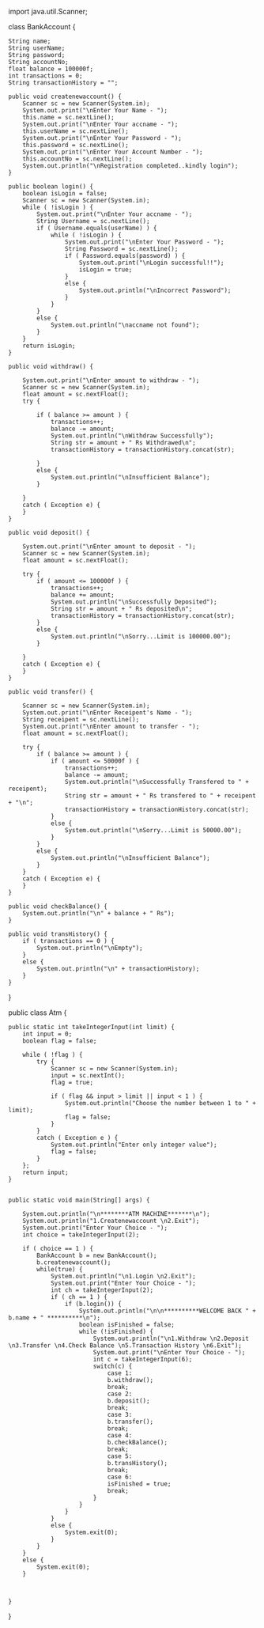 import java.util.Scanner;

class BankAccount {

	String name;
	String userName;
	String password;
	String accountNo;
	float balance = 100000f;
	int transactions = 0;
	String transactionHistory = "";

	public void createnewaccount() {
		Scanner sc = new Scanner(System.in);
		System.out.print("\nEnter Your Name - ");
		this.name = sc.nextLine();
		System.out.print("\nEnter Your accname - ");
		this.userName = sc.nextLine();
		System.out.print("\nEnter Your Password - ");
		this.password = sc.nextLine();
		System.out.print("\nEnter Your Account Number - ");
		this.accountNo = sc.nextLine();
		System.out.println("\nRegistration completed..kindly login");
	}

	public boolean login() {
		boolean isLogin = false;
		Scanner sc = new Scanner(System.in);
		while ( !isLogin ) {
			System.out.print("\nEnter Your accname - ");
			String Username = sc.nextLine();
			if ( Username.equals(userName) ) {
				while ( !isLogin ) {
					System.out.print("\nEnter Your Password - ");
					String Password = sc.nextLine();
					if ( Password.equals(password) ) {
						System.out.print("\nLogin successful!!");
						isLogin = true;
					}
					else {
						System.out.println("\nIncorrect Password");
					}
				}
			}
			else {
				System.out.println("\naccname not found");
			}
		}
		return isLogin;
	}

	public void withdraw() {

		System.out.print("\nEnter amount to withdraw - ");
		Scanner sc = new Scanner(System.in);
		float amount = sc.nextFloat();
		try {

			if ( balance >= amount ) {
				transactions++;
				balance -= amount;
				System.out.println("\nWithdraw Successfully");
				String str = amount + " Rs Withdrawed\n";
				transactionHistory = transactionHistory.concat(str);

			}
			else {
				System.out.println("\nInsufficient Balance");
			}

		}
		catch ( Exception e) {
		}
	}

	public void deposit() {

		System.out.print("\nEnter amount to deposit - ");
		Scanner sc = new Scanner(System.in);
		float amount = sc.nextFloat();

		try {
			if ( amount <= 100000f ) {
				transactions++;
				balance += amount;
				System.out.println("\nSuccessfully Deposited");
				String str = amount + " Rs deposited\n";
				transactionHistory = transactionHistory.concat(str);
			}
			else {
				System.out.println("\nSorry...Limit is 100000.00");
			}

		}
		catch ( Exception e) {
		}
	}

	public void transfer() {

		Scanner sc = new Scanner(System.in);
		System.out.print("\nEnter Receipent's Name - ");
		String receipent = sc.nextLine();
		System.out.print("\nEnter amount to transfer - ");
		float amount = sc.nextFloat();

		try {
			if ( balance >= amount ) {
				if ( amount <= 50000f ) {
					transactions++;
					balance -= amount;
					System.out.println("\nSuccessfully Transfered to " + receipent);
					String str = amount + " Rs transfered to " + receipent + "\n";
					transactionHistory = transactionHistory.concat(str);
				}
				else {
					System.out.println("\nSorry...Limit is 50000.00");
				}
			}
			else {
				System.out.println("\nInsufficient Balance");
			}
		}
		catch ( Exception e) {
		}
	}

	public void checkBalance() {
		System.out.println("\n" + balance + " Rs");
	}

	public void transHistory() {
		if ( transactions == 0 ) {
			System.out.println("\nEmpty");
		}
		else {
			System.out.println("\n" + transactionHistory);
		}
	}
}


public class Atm {


	public static int takeIntegerInput(int limit) {
		int input = 0;
		boolean flag = false;

		while ( !flag ) {
			try {
				Scanner sc = new Scanner(System.in);
				input = sc.nextInt();
				flag = true;

				if ( flag && input > limit || input < 1 ) {
					System.out.println("Choose the number between 1 to " + limit);
					flag = false;
				}
			}
			catch ( Exception e ) {
				System.out.println("Enter only integer value");
				flag = false;
			}
		};
		return input;
	}


	public static void main(String[] args) {

		System.out.println("\n********ATM MACHINE*******\n");
		System.out.println("1.Createnewaccount \n2.Exit");
		System.out.print("Enter Your Choice - ");
		int choice = takeIntegerInput(2);

		if ( choice == 1 ) {
			BankAccount b = new BankAccount();
			b.createnewaccount();
			while(true) {
				System.out.println("\n1.Login \n2.Exit");
				System.out.print("Enter Your Choice - ");
				int ch = takeIntegerInput(2);
				if ( ch == 1 ) {
					if (b.login()) {
						System.out.println("\n\n**********WELCOME BACK " + b.name + " **********\n");
						boolean isFinished = false;
						while (!isFinished) {
							System.out.println("\n1.Withdraw \n2.Deposit \n3.Transfer \n4.Check Balance \n5.Transaction History \n6.Exit");
							System.out.print("\nEnter Your Choice - ");
							int c = takeIntegerInput(6);
							switch(c) {
								case 1:
								b.withdraw();
								break;
								case 2:
								b.deposit();
								break;
								case 3:
								b.transfer();
								break;
								case 4:
								b.checkBalance();
								break;
								case 5:
								b.transHistory();
								break;
								case 6:
								isFinished = true;
								break;
							}
						}
					}
				}
				else {
					System.exit(0);
				}
			}
		}
		else {
			System.exit(0);
		}



	}
}

